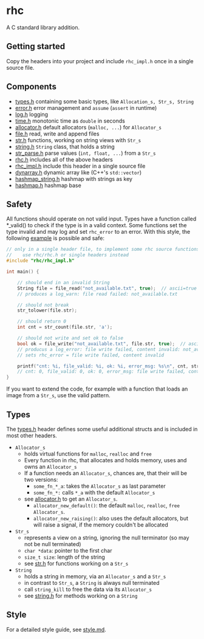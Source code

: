 # rhc
A C standard library addition.

## Getting started
Copy the headers into your project and include `rhc_impl.h` once in a single source file.

## Components
- [types.h](include/rhc/types.h) containing some basic types, like `Allocation_s, Str_s, String`
- [error.h](include/rhc/error.h) error management and `assume` (`assert` in runtime)
- [log.h](include/rhc/log.h) logging
- [time.h](include/rhc/time.h) monotonic time as `double` in seconds
- [allocator.h](include/rhc/allocator.h) default allocators (`malloc, ...`) for `Allocator_s`
- [file.h](include/rhc/file.h) read, write and append files
- [str.h](include/rhc/str.h) functions, working on string views with `Str_s`
- [string.h](include/rhc/string.h) `String` class, that holds a string
- [str_parse.h](include/rhc/str_parse.h) parse values (`int, float, ...`) from a `Str_s`
- [rhc.h](include/rhc/rhc.h) includes all of the above headers
- [rhc_impl.h](include/rhc/rhc_impl.h) include this header in a single source file
- [dynarray.h](include/rhc/dynarray.h) dynamic array like (C++'s `std::vector`)
- [hashmap_string.h](include/rhc/hashmap_string.h) hashmap with strings as key
- [hashmap.h](include/rhc/hashmap.h) hashmap base

## Safety
All functions should operate on not valid input.
Types have a function called *_valid() to check if the type is in a valid context.
Some functions set the type invalid and may log and set `rhc_error` to an error.
With this style, the following [example](examples/safety.c) is possible and safe:
```c
// only in a single header file, to implement some rhc source functions
//    use rhc/rhc.h or single headers instead
#include "rhc/rhc_impl.h"

int main() {

    // should end in an invalid String
    String file = file_read("not_available.txt", true);  // ascii=true
    // produces a log_warn: file read failed: not_available.txt

    // should not break
    str_tolower(file.str);

    // should return 0
    int cnt = str_count(file.str, 'a');

    // should not write and set ok to false
    bool ok = file_write("not_available.txt", file.str, true);  // ascii=true
    // producus a log_error: file write failed, content invalid: not_available.txt
    // sets rhc_error = file write failed, content invalid

    printf("cnt: %i, file_valid: %i, ok: %i, error_msg: %s\n", cnt, string_valid(file), ok, rhc_error);
    // cnt: 0, file_valid: 0, ok: 0, error_msg: file write failed, content invalid
}
```
If you want to extend the code, for example with a function that loads an image from a `Str_s`, use the valid pattern.

## Types
The [types.h](include/rhc/types.h) header defines some useful additional structs and is included in most other headers.
- `Allocator_s`
  - holds virtual functions for `malloc`, `realloc` and `free`
  - Every function in rhc, that allocates and holds memory, uses and owns an `Allocator_s`
  - If a function needs an `Allocator_s`, chances are, that their will be two versions:
    - `some_fn_*_a`: takes the `Allocator_s` as last parameter
    - `some_fn_*:` calls `*_a` with the default `Allocator_s`
  - see [allocator.h](include/rhc/allocator.h) to get an `Allocator_s`.
    - `allocator_new_default()`: the default `malloc`, `realloc`, `free` `Allocator_s`.
    - `allocator_new_raising()`: also uses the default allocators, but will raise a signal, if the memory couldn't be allocated
- `Str_s`
  - represents a view on a string, ignoring the null terminator (so may not be null terminated)
  - `char *data`: pointer to the first char
  - `size_t size`: length of the string
  - see [str.h](include/rhc/str.h) for functions working on a `Str_s`
- `String`
  - holds a string in memory, via an `Allocator_s` and a `Str_s`
  - in contrast to `Str_s`, a `String` is always null terminated
  - call `string_kill` to free the data via its `Allocator_s`
  - see [string.h](include/rhc/string.h) for methods working on a `String`

## Style
For a detailed style guide, see [style.md](style.md).
